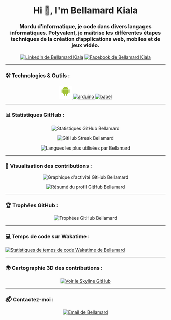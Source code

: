 <h1 align="center">Hi 👋, I'm Bellamard Kiala</h1>
<h3 align="center">Mordu d’informatique, je code dans divers langages informatiques. Polyvalent, je maîtrise les différentes étapes techniques de la création d’applications web, mobiles et de jeux vidéo.</h3>

<p align="center">
  <a href="https://linkedin.com/in/belamard-kiala" target="_blank"><img align="center" src="https://raw.githubusercontent.com/rahuldkjain/github-profile-readme-generator/master/src/images/icons/Social/linked-in-alt.svg" alt="LinkedIn de Bellamard Kiala" height="30" width="40" /></a>
  <a href="https://fb.com/bellamard.kiala" target="_blank"><img align="center" src="https://raw.githubusercontent.com/rahuldkjain/github-profile-readme-generator/master/src/images/icons/Social/facebook.svg" alt="Facebook de Bellamard Kiala" height="30" width="40" /></a>
</p>

---

### 🛠️ Technologies & Outils :

<p align="center">
  <a href="https://developer.android.com" target="_blank" rel="noreferrer">
    <img src="https://raw.githubusercontent.com/devicons/devicon/master/icons/android/android-original-wordmark.svg" alt="android" width="40" height="40"/>
  </a>
  <a href="https://www.arduino.cc/" target="_blank" rel="noreferrer">
    <img src="https://cdn.worldvectorlogo.com/logos/arduino-1.svg" alt="arduino" width="40" height="40"/>
  </a>
  <a href="https://babeljs.io/" target="_blank" rel="noreferrer">
    <img src="https://www.vectorlogo.zone/logos/babeljs/babeljs-icon.svg" alt="babel" width="40" height="40"/>
  </a>
  <!-- Ajoutez les autres icônes de technologies ici -->
</p>

---

### 📊 Statistiques GitHub :

<p align="center">
  <img src="https://github-readme-stats.vercel.app/api?username=bellamard&show_icons=true&theme=dark" alt="Statistiques GitHub Bellamard" />
</p>

<p align="center">
  <img src="https://github-readme-streak-stats.herokuapp.com/?user=bellamard&theme=dark" alt="GitHub Streak Bellamard" />
</p>

<p align="center">
  <img src="https://github-readme-stats.vercel.app/api/top-langs?username=bellamard&layout=compact&theme=dark" alt="Langues les plus utilisées par Bellamard" />
</p>

---

### 🌟 Visualisation des contributions :

<p align="center">
  <img src="https://activity-graph.herokuapp.com/graph?username=bellamard&theme=react-dark&hide_border=true&area=true&custom_title=Graphique%20des%20contributions%20de%20Bellamard" alt="Graphique d'activité GitHub Bellamard" />
</p>

<p align="center">
  <img src="https://github-profile-summary-cards.vercel.app/api/cards/profile-details?username=bellamard&theme=github_dark" alt="Résumé du profil GitHub Bellamard" />
</p>

---

### 🏆 Trophées GitHub :

<p align="center">
  <img src="https://github-profile-trophy.vercel.app/?username=bellamard&row=2&column=3&theme=monokai&no-frame=true&no-bg=true&margin-w=15" alt="Trophées GitHub Bellamard" />
</p>

---

### 💻 Temps de code sur Wakatime :

<a href="https://wakatime.com/@bellamard">
  <img src="https://github-readme-stats.vercel.app/api/wakatime?username=bellamard&layout=compact&theme=react" alt="Statistiques de temps de code Wakatime de Bellamard" />
</a>

---

### 🌍 Cartographie 3D des contributions :

<p align="center">
  <a href="https://skyline.github.com/bellamard/2023">
    <img src="https://img.shields.io/badge/View%20Skyline-3D%20Contributions-blue?logo=github" alt="Voir le Skyline GitHub" />
  </a>
</p>

---

### 📬 Contactez-moi :

<p align="center">
  <a href="mailto:bellamard@example.com">
    <img src="https://img.shields.io/badge/Email-bellamard@example.com-informational?style=for-the-badge&logo=gmail" alt="Email de Bellamard" />
  </a>
</p>
